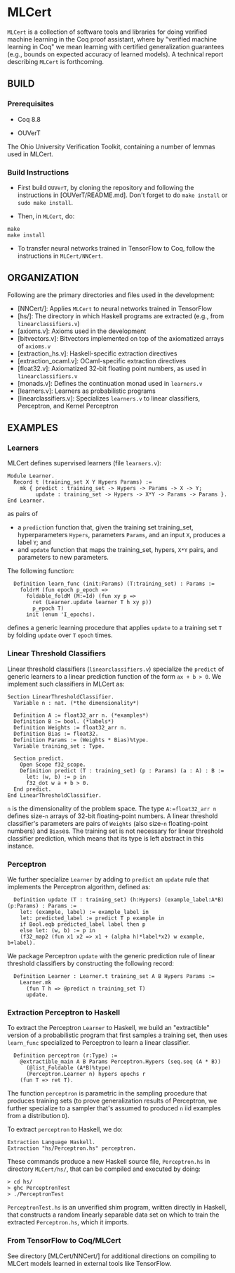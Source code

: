 # MLCert

`MLCert` is a collection of software tools and libraries for doing verified machine learning in the Coq proof assistant, where by "verified machine learning in Coq" we mean learning with certified generalization guarantees (e.g., bounds on expected accuracy of learned models). A technical report describing `MLCert` is forthcoming. 

## BUILD

### Prerequisites

* Coq 8.8

* OUVerT

The Ohio University Verification Toolkit, containing a number of lemmas used in MLCert.

### Build Instructions

* First build `OUVerT`, by cloning the repository and following the instructions in [OUVerT/README.md]. Don't forget to do `make install` or `sudo make install`. 

* Then, in `MLCert`, do:

```
make
make install
```

* To transfer neural networks trained in TensorFlow to Coq, follow the instructions in `MLCert/NNCert`. 

## ORGANIZATION

Following are the primary directories and files used in the development:

* [NNCert/]: Applies `MLCert` to neural networks trained in TensorFlow
* [hs/]: The directory in which Haskell programs are extracted (e.g., from `linearclassifiers.v`)
* [axioms.v]: Axioms used in the development
* [bitvectors.v]: Bitvectors implemented on top of the axiomatized arrays of `axioms.v`
* [extraction_hs.v]: Haskell-specific extraction directives
* [extraction_ocaml.v]: OCaml-specific extraction directives
* [float32.v]: Axiomatized 32-bit floating point numbers, as used in `linearclassifiers.v`
* [monads.v]: Defines the continuation monad used in `learners.v`
* [learners.v]: Learners as probabilistic programs
* [linearclassifiers.v]: Specializes `learners.v` to linear classifiers, Perceptron, and Kernel Perceptron

## EXAMPLES 

### Learners

MLCert defines supervised learners (file `learners.v`):
```
Module Learner.
  Record t (training_set X Y Hypers Params) :=
    mk { predict : training_set -> Hypers -> Params -> X -> Y;
         update : training_set -> Hypers -> X*Y -> Params -> Params }.
End Learner.
```
as pairs of 

* a `predict`ion function that, given the training set training_set, hyperparameters `Hypers`, parameters `Params`, and an input `X`, produces a label `Y`; and
* and `update` function that maps the training_set, hypers, `X*Y` pairs, and parameters to new parameters.

The following function:
```
  Definition learn_func (init:Params) (T:training_set) : Params := 
    foldrM (fun epoch p_epoch =>
      foldable_foldM (M:=Id) (fun xy p =>
        ret (Learner.update learner T h xy p))
        p_epoch T)
      init (enum 'I_epochs).
```
defines a generic learning procedure that applies `update` to a training set `T` by folding `update` over `T` `epoch` times.

### Linear Threshold Classifiers 

Linear threshold classifiers (`linearclassifiers.v`) specialize the `predict` of generic learners to a linear prediction function of the form `ax + b > 0`. We implement such classifiers in MLCert as:

```
Section LinearThresholdClassifier.
  Variable n : nat. (*the dimensionality*)

  Definition A := float32_arr n. (*examples*)
  Definition B := bool. (*labels*)
  Definition Weights := float32_arr n.
  Definition Bias := float32.
  Definition Params := (Weights * Bias)%type.
  Variable training_set : Type.

  Section predict.
    Open Scope f32_scope.
    Definition predict (T : training_set) (p : Params) (a : A) : B :=
      let: (w, b) := p in
      f32_dot w a + b > 0.
  End predict.
End LinearThresholdClassifier.
```
`n` is the dimensionality of the problem space. The type `A:=float32_arr n` defines size-`n` arrays of 32-bit floating-point numbers. A linear threshold classifier's parameters are pairs of `Weights` (also size-`n` floating-point numbers) and `Bias`es. The training set is not necessary for linear threshold classifier prediction, which means that its type is left abstract in this instance. 

### Perceptron 

We further specialize `Learner` by adding to `predict` an `update` rule that implements the Perceptron algorithm, defined as:
```
  Definition update (T : training_set) (h:Hypers) (example_label:A*B) (p:Params) : Params :=
    let: (example, label) := example_label in
    let: predicted_label := predict T p example in
    if Bool.eqb predicted_label label then p
    else let: (w, b) := p in
    (f32_map2 (fun x1 x2 => x1 + (alpha h)*label*x2) w example, b+label).
```
We package Perceptron `update` with the generic prediction rule of linear threshold classifiers by constructing the following record: 
```
  Definition Learner : Learner.t training_set A B Hypers Params :=
    Learner.mk
      (fun T h => @predict n training_set T)
      update.
```

### Extraction Perceptron to Haskell

To extract the Perceptron `Learner` to Haskell, we build an "extractible" version of a probabilistic program that first samples a training set, then uses `learn_func` specialized to Perceptron to learn a linear classifier.
```
  Definition perceptron (r:Type) := 
    @extractible_main A B Params Perceptron.Hypers (seq.seq (A * B))
      (@list_Foldable (A*B)%type) 
      (Perceptron.Learner n) hypers epochs r
    (fun T => ret T).
```
The function `perceptron` is parametric in the sampling procedure that produces training sets (to prove generalization results of Perceptron, we further specialize to a sampler that's assumed to produced `n` iid examples from a distribution `D`). 

To extract `perceptron` to Haskell, we do:
```
Extraction Language Haskell.
Extraction "hs/Perceptron.hs" perceptron.
```
These commands produce a new Haskell source file, `Perceptron.hs` in directory `MLCert/hs/`, that can be compiled and executed by doing: 
```
> cd hs/
> ghc PerceptronTest
> ./PerceptronTest
```
`PerceptronTest.hs` is an unverified shim program, written directly in Haskell, that constructs a random linearly separable data set on which to train the extracted `Perceptron.hs`, which it imports.

### From TensorFlow to Coq/MLCert

See directory [MLCert/NNCert/] for additional directions on compiling to MLCert models learned in external tools like TensorFlow.
